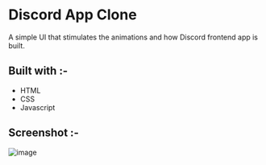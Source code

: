 # Discord App Clone

A simple UI that stimulates the animations and how Discord frontend app is built.

## Built with :-

- HTML
- CSS
- Javascript

## Screenshot :-

![image](https://drive.google.com/uc?id=1WZ9XlRqQFa4eKmt6a4_Tgf8dOm-U6tUR)

